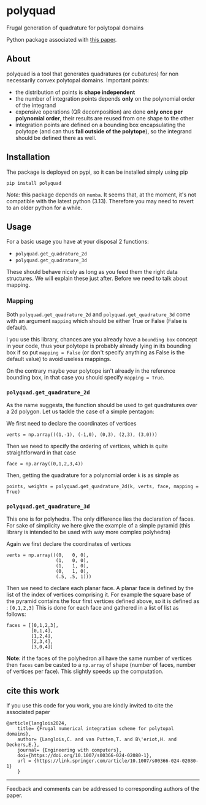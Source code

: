 polyquad
========
Frugal generation of quadrature for polytopal domains

Python package associated with [this paper](https://link.springer.com/article/10.1007/s00366-024-02080-1).

About
-----
polyquad is a tool that generates quadratures (or cubatures) for non
necessarily convex polytopal domains. Important points:
- the distribution of points is **shape independent**
- the number of integration points depends **only** on the polynomial
  order of the integrand
- expensive operations (QR decomposition) are done **only once per
  polynomial order**, their results are reused from one shape to the
  other
- integration points are defined on a bounding box encapsulating the
  polytope (and can thus **fall outside of the polytope**), so the
  integrand should be defined there as well.


## Installation

The package is deployed on pypi, so it can be installed simply using pip

```
pip install polyquad
```

*Note:* this package depends on `numba`. It seems that, at the moment,
it's not compatible with the latest python (3.13). Therefore you may
need to revert to an older python for a while.

## Usage
For a basic usage you have at your disposal 2 functions:
- `polyquad.get_quadrature_2d`
- `polyquad.get_quadrature_3d`

These should behave nicely as long as you feed them the right data
structures. We will explain these just after. Before we need to talk
about mapping.

### Mapping
Both `polyquad.get_quadrature_2d` and `polyquad.get_quadrature_3d`
come with an argument `mapping` which should be either True or False
(False is default).

I you use this library, chances are you already have a `bounding box`
concept in your code, thus your polytope is probably already lying in
its bounding box if so put `mapping = False` (or don't specify
anything as False is the default value) to avoid useless mappings.

On the contrary maybe your polytope isn't already in the reference
bounding box, in that case you should specify `mapping = True`.

### `polyquad.get_quadrature_2d`
As the name suggests, the function should be used to get quadratures
over a 2d polygon. Let us tackle the case of a simple pentagon:

We first need to declare the coordinates of vertices

```
verts = np.array(((1,-1), (-1,0), (0,3), (2,3), (3,0)))
```

Then we need to specify the ordering of vertices, which is quite
straightforward in that case

```
face = np.array((0,1,2,3,4))
```

Then, getting the quadrature for a polynomial order `k` is as simple as

```
points, weights = polyquad.get_quadrature_2d(k, verts, face, mapping = True)
```

### `polyquad.get_quadrature_3d`
This one is for polyhedra. The only difference lies the declaration of
faces. For sake of simplicity we here give the example of a simple
pyramid (this library is intended to be used with way more complex
polyhedra)

Again we first declare the coordinates of vertices

```
verts = np.array(((0,   0, 0),
                  (1,   0, 0),
                  (1,   1, 0),
                  (0,   1, 0),
                  (.5, .5, 1)))
```

Then we need to declare each planar face. A planar face is defined by
the list of the index of vertices comprising it. For example the
square base of the pyramid contains the four first vertices defined
above, so it is defined as : `[0,1,2,3]`
This is done for each face and gathered in a list of list as follows:

```
faces = [[0,1,2,3],
         [0,1,4],
         [1,2,4],
         [2,3,4],
         [3,0,4]]
```

**Note**: if the faces of the polyhedron all have the same number of
vertices then `faces` can be casted to a `np.array` of shape (number of
faces, number of vertices per face). This slightly speeds up the
computation.

## cite this work

If you use this code for you work, you are kindly invited to cite the
associated paper
```
@article{langlois2024,
	title= {Frugal numerical integration scheme for polytopal domains},
	author= {Langlois,C. and van Putten,T. and B\'eriot,H. and Deckers,E.},
	journal= {Engineering with computers},
	doi={https://doi.org/10.1007/s00366-024-02080-1},
	url = {https://link.springer.com/article/10.1007/s00366-024-02080-1}
	}
```

<hr/> 

Feedback and comments can be addressed to corresponding authors
of the paper.
